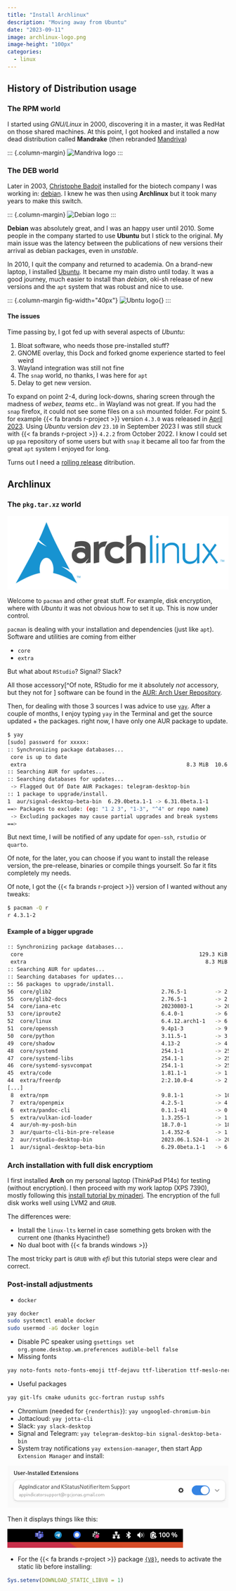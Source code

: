 ```yaml
---
title: "Install Archlinux"
description: "Moving away from Ubuntu"
date: "2023-09-11"
image: archlinux-logo.png
image-height: "100px"
categories:
  - linux
---
```


## History of Distribution usage


### The RPM world

I started using _GNU/Linux_ in 2000, discovering it in a master, it was RedHat on those shared machines.
At this point, I got hooked and installed a now dead distribution called **Mandrake** (then rebranded [Mandriva](https://en.wikipedia.org/wiki/Mandriva_Linux))

::: {.column-margin}
![Mandriva logo](https://upload.wikimedia.org/wikipedia/en/thumb/3/34/Mandriva-Logo.svg/200px-Mandriva-Logo.svg.png)
:::

### The DEB world

Later in 2003, [Christophe Badoit](https://linuxfr.org/users/tof2k) installed for the biotech company I 
was working in: [debian](https://www.debian.org).
I knew he was then using **Archlinux** but it took many years to make this switch.

::: {.column-margin}
![Debian logo](https://www.debian.org/Pics/debian-logo-1024x576.png)
:::

**Debian** was absolutely great, and I was an happy user until 2010. Some people in the company started
to use **Ubuntu** but I stick to the original. My main issue was the latency between the publications of new versions their arrival as debian packages, even in _unstable_.


In 2010, I quit the company and returned to academia. On a brand-new laptop, I installed [Ubuntu](https://ubuntu.com/).
It became my main distro until today. It was a good journey,  much easier to install than _debian_,
 oki-sh release of new versions and the `apt` system that was robust and nice to use.

::: {.column-margin fig-width="40px"}
![Ubntu logo](https://upload.wikimedia.org/wikipedia/commons/thumb/9/9e/UbuntuCoF.svg/240px-UbuntuCoF.svg.png){}
:::

#### The issues

Time passing by, I got fed up with several aspects of _Ubuntu_:

1. Bloat software, who needs those pre-installed stuff?
2. GNOME overlay, this Dock and forked gnome experience started to feel weird
3. Wayland integration was still not fine
4. The `snap` world, no thanks, I was here for `apt`
5. Delay to get new version.

To expand on point 2-4, during lock-downs, sharing screen through the madness of _webex_, _teams_ etc.. in Wayland was not great. If you had the `snap` firefox, it could not see some files on a `ssh` mounted folder.
For point 5. for example {{< fa brands r-project >}} version `4.3.0` was released in [April 2023](https://cran.r-project.org/bin/windows/base/old/). Using _Ubuntu_ version _dev_ `23.10` in September 2023  I was still stuck with {{< fa brands r-project >}} `4.2.2` from October 2022.
I know I could set up `ppa` repository of some users but with `snap` it became all too far from the great `apt` system I enjoyed for long.

Turns out I need a [rolling release](https://en.wikipedia.org/wiki/Rolling_release) ditribution.

## Archlinux

### The `pkg.tar.xz` world

![Archlinux logo](archlinux-logo-dark.png)

Welcome to `pacman` and other great stuff. For example, disk encryption, where with _Ubuntu_ it was not obvious how to set it up. This is now under control.

`pacman` is dealing with your installation and dependencies (just like `apt`).
Software and utilities are coming from either 

- `core`
- `extra` 

But what about `RStudio`? Signal? Slack?

All those accessory[^Of note, RStudio for me it absolutely _not_ accessory, but they not for ] software can be found in the [AUR: Arch User Repository](https://aur.archlinux.org/).

Then, for dealing with those 3 sources I was advice to use [`yay`](https://github.com/Jguer/yay).
After a couple of months, I enjoy typing `yay` in the Terminal and get the source updated + the packages.
right now, I have only one AUR package to update.

``` bash
$ yay
[sudo] password for xxxxx: 
:: Synchronizing package databases...
 core is up to date
 extra                                                   8.3 MiB  10.6 MiB/s 00:01 [################################################] 100%
:: Searching AUR for updates...
:: Searching databases for updates...
 -> Flagged Out Of Date AUR Packages: telegram-desktop-bin
:: 1 package to upgrade/install.
1  aur/signal-desktop-beta-bin  6.29.0beta.1-1 -> 6.31.0beta.1-1
==> Packages to exclude: (eg: "1 2 3", "1-3", "^4" or repo name)
 -> Excluding packages may cause partial upgrades and break systems
==> 
```

 But next time, I will be notified of any update for `open-ssh`, `rstudio` or `quarto`.
 
 Of note, for the later, you can choose if you want to install the release version, the pre-release, binaries or compile things yourself. So far it fits completely my needs.
 
 Of note, I got the {{< fa brands r-project >}} version of I wanted without any tweaks:
 
 ``` bash
 $ pacman -Q r
r 4.3.1-2
```

#### Example of a bigger upgrade

``` bash
:: Synchronizing package databases...
 core                                                        129.3 KiB   994 KiB/s 00:00 [###################################################] 100%
 extra                                                         8.3 MiB  26.1 MiB/s 00:00 [###################################################] 100%
:: Searching AUR for updates...
:: Searching databases for updates...
:: 56 packages to upgrade/install.
56  core/glib2                                   2.76.5-1         -> 2.78.0-1
55  core/glib2-docs                              2.76.5-1         -> 2.78.0-1
54  core/iana-etc                                20230803-1       -> 20230907-1
53  core/iproute2                                6.4.0-1          -> 6.5.0-1
52  core/linux                                   6.4.12.arch1-1   -> 6.5.2.arch1-1
51  core/openssh                                 9.4p1-3          -> 9.4p1-4
50  core/python                                  3.11.5-1         -> 3.11.5-2
49  core/shadow                                  4.13-2           -> 4.13-3
48  core/systemd                                 254.1-1          -> 254.3-1
47  core/systemd-libs                            254.1-1          -> 254.3-1
46  core/systemd-sysvcompat                      254.1-1          -> 254.3-1
45  extra/code                                   1.81.1-1         -> 1.82.0-1
44  extra/freerdp                                2:2.10.0-4       -> 2:2.11.1-1
[...]
 8  extra/npm                                    9.8.1-1          -> 10.1.0-1
 7  extra/openpmix                               4.2.5-1          -> 4.2.6-1
 6  extra/pandoc-cli                             0.1.1-41         -> 0.1.1-43
 5  extra/vulkan-icd-loader                      1.3.255-1        -> 1.3.263-1
 4  aur/oh-my-posh-bin                           18.7.0-1         -> 18.8.1-1
 3  aur/quarto-cli-bin-pre-release               1.4.352-6        -> 1.4.358-6
 2  aur/rstudio-desktop-bin                      2023.06.1.524-1  -> 2023.06.2.561-1
 1  aur/signal-desktop-beta-bin                  6.29.0beta.1-1   -> 6.31.0beta.1-1
```

 
### Arch installation with full disk encryptiom

I first installed **Arch** on my personal laptop (ThinkPad P14s) for testing (without encryption). 
I then proceed with my work laptop (XPS 7390), mostly following this [install tutorial by mjnaderi](https://gist.github.com/mjnaderi/28264ce68f87f52f2cabb823a503e673).
The encryption of the full disk works well using LVM2 and `GRUB`.

The differences were:

- Install the `linux-lts` kernel in case something gets broken with the current one (thanks Hyacinthe!)
- No dual boot with {{< fa brands windows >}}

The most tricky part is `GRUB` with _efi_ but this tutorial steps were clear and correct.

### Post-install adjustments

- `docker`

``` bash
yay docker
sudo systemctl enable docker
sudo usermod -aG docker login
```
- Disable PC speaker using `gsettings set org.gnome.desktop.wm.preferences audible-bell false`
- Missing fonts
``` bash
yay noto-fonts noto-fonts-emoji ttf-dejavu ttf-liberation ttf-meslo-nerd-font-powerlevel10k
```
- Useful packages
``` bash
yay git-lfs cmake udunits gcc-fortran rustup sshfs
```
- Chromium (needed for `{renderthis}`): `yay ungoogled-chromium-bin`
- Jottacloud: `yay jotta-cli`
- Slack: `yay slack-desktop`
- Signal and Telegram: `yay telegram-desktop-bin signal-desktop-beta-bin`
- System tray notifications `yay extension-manager`, then start App `Extension Manager` and install:

![AppIndicator](appindicator.png)

Then it displays things like this:

![System tray](tray.png)

- For the {{< fa brands r-project >}} package [`{V8}`](https://github.com/jeroen/V8), needs to activate the static lib before installing:
``` r
Sys.setenv(DOWNLOAD_STATIC_LIBV8 = 1)
```
